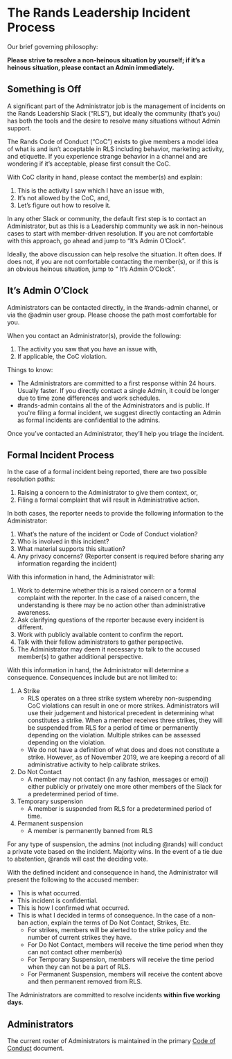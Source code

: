 # The Rands Leadership Incident Process

Our brief governing philosophy: 

**Please strive to resolve a non-heinous situation by yourself; if it’s a heinous situation, please contact an Admin immediately.**

## Something is Off

A significant part of the Administrator job is the management of incidents on the Rands Leadership Slack (“RLS”), but ideally the community (that’s you) has both the tools and the desire to resolve many situations without Admin support. 

The Rands Code of Conduct (“CoC”) exists to give members a model idea of what is and isn’t acceptable in RLS including behavior, marketing activity, and etiquette. If you experience strange behavior in a channel and are wondering if it’s acceptable, please first consult the CoC.

With CoC clarity in hand, please contact the member(s) and explain:

1. This is the activity I saw which I have an issue with,
2. It’s not allowed by the CoC, and,
3. Let’s figure out how to resolve it. 

In any other Slack or community, the default first step is to contact an Administrator, but as this is a Leadership community we ask in non-heinous cases to start with member-driven resolution. If you are not comfortable with this approach, go ahead and jump to “It’s Admin O’Clock”.

Ideally, the above discussion can help resolve the situation. It often does. If does not, if you are not comfortable contacting the member(s), or if this is an obvious heinous situation, jump to “ It’s Admin O’Clock”.

## It’s Admin O’Clock

Administrators can be contacted directly, in the #rands-admin channel, or via the @admin user group. Please choose the path most comfortable for you. 

When you contact an Administrator(s), provide the following:

1. The activity you saw that you have an issue with,
2. If applicable, the CoC violation.

Things to know:

* The Administrators are committed to a first response  within 24 hours. Usually faster. If you directly contact a single Admin, it could be longer due to time zone differences and work schedules. 
* #rands-admin contains all the of the Administrators and is public. If you're filing a formal incident, we suggest directly contacting an Admin as formal incidents are confidential to the admins.

Once you’ve contacted an Administrator, they’ll help you triage the incident. 

## Formal Incident Process

In the case of a formal incident being reported, there are two possible resolution paths:

1. Raising a concern to the Administrator to give them context, or,
2. Filing a formal complaint that will result in Administrative action.

In both cases, the reporter needs to provide the following information to the Administrator:

1. What’s the nature of the incident or Code of Conduct violation?
2. Who is involved in this incident?
3. What material supports this situation?
4. Any privacy concerns? (Reporter consent is required before sharing any information regarding the incident)

With this information in hand, the Administrator will: 

1. Work to determine whether this is a raised concern or a formal complaint with the reporter. In the case of a raised concern, the understanding is there may be no action other than administrative awareness.
2. Ask clarifying questions of the reporter because every incident is different.
3. Work with publicly available content to confirm the report.
4. Talk with their fellow administrators to gather perspective.
5. The Administrator may deem it necessary to talk to the accused member(s) to gather additional perspective. 

With this information in hand, the Administrator will determine a consequence. Consequences include but are not limited to:

1. A Strike
    * RLS operates on a three strike system whereby non-suspending CoC violations can result in one or more strikes. Administrators will use their judgement and historical precedent in determining what constitutes a strike. When a member receives three strikes, they will be suspended from RLS for a period of time or permanently depending on the violation. Multiple strikes can be assessed depending on the violation. 
    * We do not have a definition of what does and does not constitute a strike. However, as of November 2019, we are keeping a record of all administrative activity to help calibrate strikes. 
2. Do Not Contact
    * A member may not contact (in any fashion, messages or emoji) either publicly or privately one more other members of the Slack for a predetermined period of time. 
3. Temporary suspension
    * A member is suspended from RLS for a predetermined period of time.
4. Permanent suspension
    * A member is permanently banned from RLS

For any type of suspension, the admins (not including @rands) will conduct a private vote based on the incident. Majority wins. In the event of a tie due to abstention, @rands will cast the deciding vote. 

With the defined incident and consequence in hand, the Administrator will present the following to the accused member: 

* This is what occurred.
* This incident is confidential. 
* This is how I confirmed what occurred.
* This is what I decided in terms of consequence. In the case of a non-ban action, explain the terms of Do Not Contact, Strikes, Etc. 
    * For strikes, members will be alerted to the strike policy and the number of current strikes they have.
    * For Do Not Contact, members will receive the time period when they can not contact other member(s)
    * For Temporary Suspension, members will receive the time period when they can not be a part of RLS.
    * For Permanent Suspension, members will receive the content above and then permanent removed from RLS.

The Administrators are committed to resolve incidents **within five working days**.

## Administrators

The current roster of Administrators is maintained in the primary [Code of Conduct](https://github.com/randsleadershipslack/documents-and-resources/blob/master/code-of-conduct.md) document.

